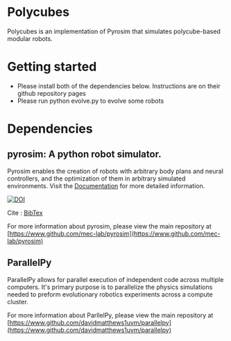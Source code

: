 
# Polycubes
Polycubes is an implementation of Pyrosim that simulates polycube-based modular robots.

# Getting started 
* Please install both of the dependencies below. Instructions are on their github repository pages
* Please run python evolve.py <Seed> to evolve some robots

# Dependencies
##  pyrosim: A python robot simulator. 

Pyrosim enables the creation of robots with arbitrary body plans
and neural controllers, and the optimization of them in arbitrary simulated
environments. Visit the [Documentation](https://mec-lab.github.io/pyrosim) for more detailed information.

[![DOI](https://zenodo.org/badge/168368037.svg)](https://zenodo.org/badge/latestdoi/168368037)

Cite : [BibTex](./pyrosim-bibtex.bib)

For more information about pyrosim, please view the main repository at [https://www.github.com/mec-lab/pyrosim](https://www.github.com/mec-lab/pyrosim)

## ParallelPy

ParallelPy allows for parallel execution of independent code across multiple computers.
It's primary purpose is to parallelize the physics simulations needed to preform evolutionary robotics experiments across a compute cluster.

For more information about ParllelPy, please view the main repository at [https://www.github.com/davidmatthews1uvm/parallelpy](https://www.github.com/davidmatthews1uvm/parallelpy)  
